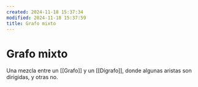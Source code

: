```yaml
---
created: 2024-11-18 15:37:34
modified: 2024-11-18 15:37:59
title: Grafo mixto
---
```

# Grafo mixto

Una mezcla entre un [[Grafo]] y un [[Dígrafo]], donde algunas aristas son dirigidas, y otras no.
